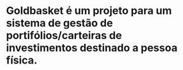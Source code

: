 # Goldbasket é um projeto para um sistema de gestão de portifólios/carteiras de investimentos destinado a pessoa física.
